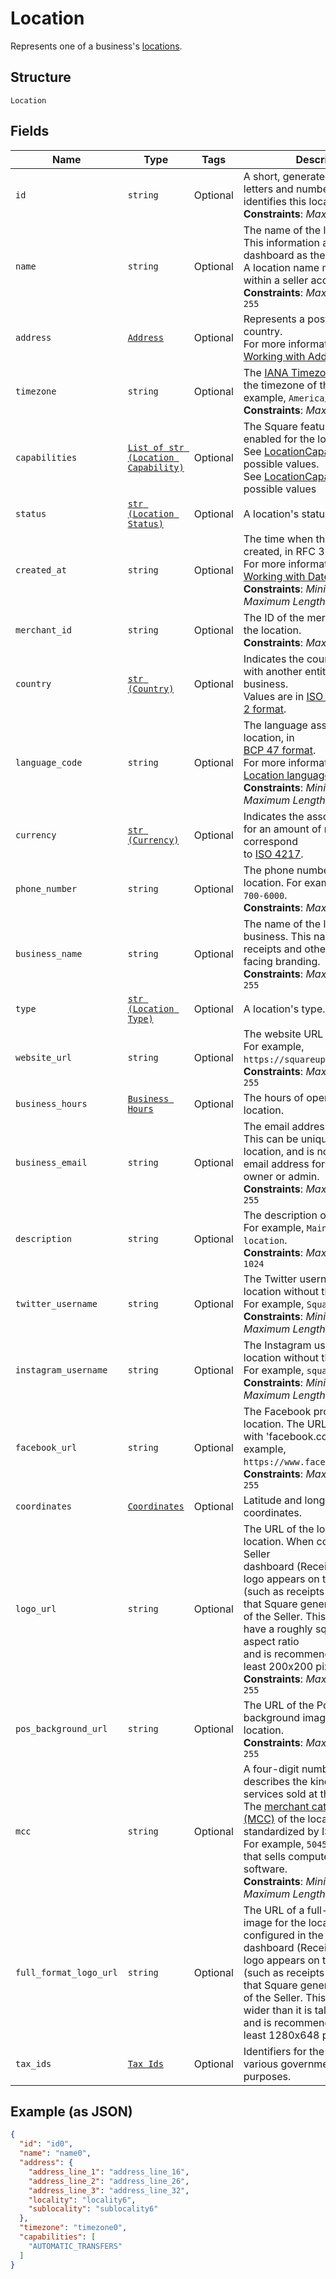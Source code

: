 
# Location

Represents one of a business's [locations](https://developer.squareup.com/docs/locations-api).

## Structure

`Location`

## Fields

| Name | Type | Tags | Description |
|  --- | --- | --- | --- |
| `id` | `string` | Optional | A short, generated string of letters and numbers that uniquely identifies this location instance.<br>**Constraints**: *Maximum Length*: `32` |
| `name` | `string` | Optional | The name of the location.<br>This information appears in the dashboard as the nickname.<br>A location name must be unique within a seller account.<br>**Constraints**: *Maximum Length*: `255` |
| `address` | [`Address`](../../doc/models/address.md) | Optional | Represents a postal address in a country.<br>For more information, see [Working with Addresses](https://developer.squareup.com/docs/build-basics/working-with-addresses). |
| `timezone` | `string` | Optional | The [IANA Timezone](https://www.iana.org/time-zones) identifier for<br>the timezone of the location. For example, `America/Los_Angeles`.<br>**Constraints**: *Maximum Length*: `30` |
| `capabilities` | [`List of str (Location Capability)`](../../doc/models/location-capability.md) | Optional | The Square features that are enabled for the location.<br>See [LocationCapability](../../doc/models/location-capability.md) for possible values.<br>See [LocationCapability](#type-locationcapability) for possible values |
| `status` | [`str (Location Status)`](../../doc/models/location-status.md) | Optional | A location's status. |
| `created_at` | `string` | Optional | The time when the location was created, in RFC 3339 format.<br>For more information, see [Working with Dates](https://developer.squareup.com/docs/build-basics/working-with-dates).<br>**Constraints**: *Minimum Length*: `20`, *Maximum Length*: `25` |
| `merchant_id` | `string` | Optional | The ID of the merchant that owns the location.<br>**Constraints**: *Maximum Length*: `32` |
| `country` | [`str (Country)`](../../doc/models/country.md) | Optional | Indicates the country associated with another entity, such as a business.<br>Values are in [ISO 3166-1-alpha-2 format](http://www.iso.org/iso/home/standards/country_codes.htm). |
| `language_code` | `string` | Optional | The language associated with the location, in<br>[BCP 47 format](https://tools.ietf.org/html/bcp47#appendix-A).<br>For more information, see [Location language code](https://developer.squareup.com/docs/locations-api#location-language-code).<br>**Constraints**: *Minimum Length*: `5`, *Maximum Length*: `5` |
| `currency` | [`str (Currency)`](../../doc/models/currency.md) | Optional | Indicates the associated currency for an amount of money. Values correspond<br>to [ISO 4217](https://wikipedia.org/wiki/ISO_4217). |
| `phone_number` | `string` | Optional | The phone number of the location. For example, `+1 855-700-6000`.<br>**Constraints**: *Maximum Length*: `17` |
| `business_name` | `string` | Optional | The name of the location's overall business. This name is present on receipts and other customer-facing branding.<br>**Constraints**: *Maximum Length*: `255` |
| `type` | [`str (Location Type)`](../../doc/models/location-type.md) | Optional | A location's type. |
| `website_url` | `string` | Optional | The website URL of the location.  For example, `https://squareup.com`.<br>**Constraints**: *Maximum Length*: `255` |
| `business_hours` | [`Business Hours`](../../doc/models/business-hours.md) | Optional | The hours of operation for a location. |
| `business_email` | `string` | Optional | The email address of the location. This can be unique to the location, and is not always the email address for the business owner or admin.<br>**Constraints**: *Maximum Length*: `255` |
| `description` | `string` | Optional | The description of the location. For example, `Main Street location`.<br>**Constraints**: *Maximum Length*: `1024` |
| `twitter_username` | `string` | Optional | The Twitter username of the location without the '@' symbol. For example, `Square`.<br>**Constraints**: *Minimum Length*: `1`, *Maximum Length*: `15` |
| `instagram_username` | `string` | Optional | The Instagram username of the location without the '@' symbol. For example, `square`.<br>**Constraints**: *Minimum Length*: `1`, *Maximum Length*: `30` |
| `facebook_url` | `string` | Optional | The Facebook profile URL of the location. The URL should begin with 'facebook.com/'. For example, `https://www.facebook.com/square`.<br>**Constraints**: *Maximum Length*: `255` |
| `coordinates` | [`Coordinates`](../../doc/models/coordinates.md) | Optional | Latitude and longitude coordinates. |
| `logo_url` | `string` | Optional | The URL of the logo image for the location. When configured in the Seller<br>dashboard (Receipts section), the logo appears on transactions (such as receipts and invoices)<br>that Square generates on behalf of the Seller. This image should have a roughly square (1:1) aspect ratio<br>and is recommended to be at least 200x200 pixels.<br>**Constraints**: *Maximum Length*: `255` |
| `pos_background_url` | `string` | Optional | The URL of the Point of Sale background image for the location.<br>**Constraints**: *Maximum Length*: `255` |
| `mcc` | `string` | Optional | A four-digit number that describes the kind of goods or services sold at the location.<br>The [merchant category code (MCC)](https://developer.squareup.com/docs/locations-api#initialize-a-merchant-category-code) of the location as standardized by ISO 18245.<br>For example, `5045`, for a location that sells computer goods and software.<br>**Constraints**: *Minimum Length*: `4`, *Maximum Length*: `4` |
| `full_format_logo_url` | `string` | Optional | The URL of a full-format logo image for the location. When configured in the Seller<br>dashboard (Receipts section), the logo appears on transactions (such as receipts and invoices)<br>that Square generates on behalf of the Seller. This image can be wider than it is tall,<br>and is recommended to be at least 1280x648 pixels. |
| `tax_ids` | [`Tax Ids`](../../doc/models/tax-ids.md) | Optional | Identifiers for the location used by various governments for tax purposes. |

## Example (as JSON)

```json
{
  "id": "id0",
  "name": "name0",
  "address": {
    "address_line_1": "address_line_16",
    "address_line_2": "address_line_26",
    "address_line_3": "address_line_32",
    "locality": "locality6",
    "sublocality": "sublocality6"
  },
  "timezone": "timezone0",
  "capabilities": [
    "AUTOMATIC_TRANSFERS"
  ]
}
```


